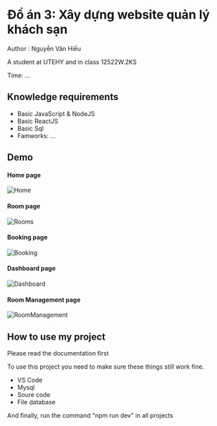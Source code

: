 # Đồ án 3: Xây dựng website quản lý khách sạn

<p>Author : Nguyễn Văn Hiếu</p>
<p>A student at UTEHY and in class 12522W.2KS</p>
<p>Time: ...</p>
<h2>Knowledge requirements</h2>
<ul>
  <li>Basic JavaScript & NodeJS</li>
  <li>Basic ReactJS</li>
  <li>Basic Sql</li>
  <li>Famworks: ...</li>
</ul>
<h2>Demo</h2>

<h4>Home page</h4>

![Home](https://github.com/user-attachments/assets/bd7a442b-94b3-4532-8d67-07e3ad3b9aef)

<h4>Room page</h4>

![Rooms](https://github.com/user-attachments/assets/6eca0ad2-6268-4863-a3e5-e797a648ea00)

<h4>Booking page</h4>

![Booking](https://github.com/user-attachments/assets/9c0f12b9-3c0c-48fe-b081-434ad50b7b30)

<h4>Dashboard page</h4>

![Dashboard](https://github.com/user-attachments/assets/e0055bb0-ab9d-4205-ad68-5b8820f89bf1)

<h4>Room Management page</h4>

![RoomManagement](https://github.com/user-attachments/assets/b2a3d03a-649b-4dd7-a78c-97ad07bf4ee1)

<h2>How to use my project</h2>
<p>Please read the documentation first</p>
<p>To use this project you need to make sure these things still work fine.</p>
<ul>
    <li>VS Code</li>
    <li>Mysql</li>
    <li>Soure code</li>
    <li>File database</li>
</ul>
<p>And finally, run the command "npm run dev" in all projects</p>
